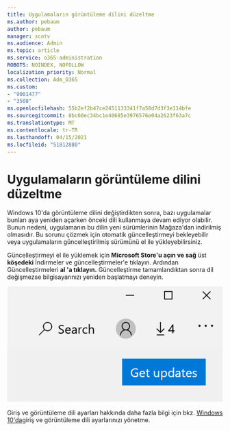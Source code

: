 ```yaml
---
title: Uygulamaların görüntüleme dilini düzeltme
ms.author: pebaum
author: pebaum
manager: scotv
ms.audience: Admin
ms.topic: article
ms.service: o365-administration
ROBOTS: NOINDEX, NOFOLLOW
localization_priority: Normal
ms.collection: Adm_O365
ms.custom:
- "9001477"
- "3508"
ms.openlocfilehash: 55b2ef2b47ce2451133341f7a58d7d3f3e114bfe
ms.sourcegitcommit: 8bc60ec34bc1e40685e3976576e04a2623f63a7c
ms.translationtype: MT
ms.contentlocale: tr-TR
ms.lasthandoff: 04/15/2021
ms.locfileid: "51812880"
---
```

# <a name="fix-the-display-language-of-apps"></a>Uygulamaların görüntüleme dilini düzeltme

Windows 10'da görüntüleme dilini değiştirdikten sonra, bazı uygulamalar bunları aya yeniden açarken önceki dili kullanmaya devam ediyor olabilir. Bunun nedeni, uygulamanın bu dilin yeni sürümlerinin Mağaza'dan indirilmiş olmasıdır. Bu sorunu çözmek için otomatik güncelleştirmeyi bekleyebilir veya uygulamaların güncelleştirilmiş sürümünü el ile yükleyebilirsiniz.

Güncelleştirmeyi el ile yüklemek için **Microsoft Store'u açın ve sağ** üst **köşedeki** İndirmeler ve güncelleştirmeler'e tıklayın. Ardından Güncelleştirmeleri **al 'a tıklayın.** Güncelleştirme tamamlandıktan sonra dil değişmezse bilgisayarınızı yeniden başlatmayı deneyin.

![Güncelleştirmeleri alın.](media/get-updates.png)

Giriş ve görüntüleme dili ayarları hakkında daha fazla bilgi için bkz. [Windows 10'da](https://support.microsoft.com/help/4027670/windows-10-add-and-switch-input-and-display-language-preferences)giriş ve görüntüleme dili ayarlarınızı yönetme.
